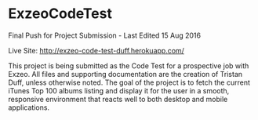 # ExzeoCodeTest
Final Push for Project Submission - Last Edited 15 Aug 2016

Live Site: http://exzeo-code-test-duff.herokuapp.com/

This project is being submitted as the Code Test for a prospective job with Exzeo. All files and supporting documentation are the creation of Tristan Duff, unless otherwise noted. The goal of the project is to fetch the current iTunes Top 100 albums listing and display it for the user in a smooth, responsive environment that reacts well to both desktop and mobile applications.
